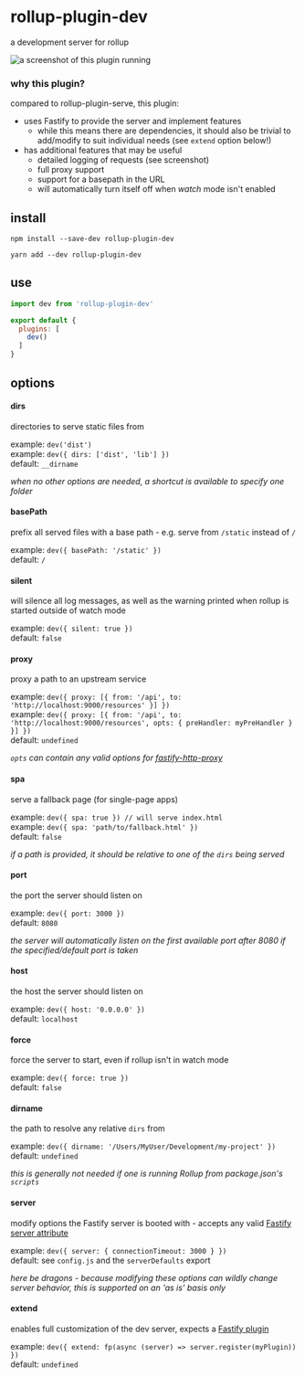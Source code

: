# rollup-plugin-dev

a development server for rollup

![a screenshot of this plugin running](/.github/assets/screenshot.png?raw=true)

### why this plugin?

compared to rollup-plugin-serve, this plugin:
- uses Fastify to provide the server and implement features
  - while this means there are dependencies, it should also be trivial to add/modify to suit individual needs (see `extend` option below!)
- has additional features that may be useful
  - detailed logging of requests (see screenshot)
  - full proxy support
  - support for a basepath in the URL
  - will automatically turn itself off when _watch_ mode isn't enabled

## install

```console
npm install --save-dev rollup-plugin-dev
```

```console
yarn add --dev rollup-plugin-dev
```

## use

```js
import dev from 'rollup-plugin-dev'

export default {
  plugins: [
    dev()
  ]
}
```

## options

#### dirs

directories to serve static files from

example: `dev('dist')`<br>
example: `dev({ dirs: ['dist', 'lib'] })`<br>
default: `__dirname`<br>

_when no other options are needed, a shortcut is available to specify one folder_

#### basePath

prefix all served files with a base path - e.g. serve from `/static` instead of `/`

example: `dev({ basePath: '/static' })`<br>
default: `/`

#### silent

will silence all log messages, as well as the warning printed when rollup is started outside of watch mode

example: `dev({ silent: true })`<br>
default: `false`

#### proxy

proxy a path to an upstream service

example: `dev({ proxy: [{ from: '/api', to: 'http://localhost:9000/resources' }] })`<br>
example: `dev({ proxy: [{ from: '/api', to: 'http://localhost:9000/resources', opts: { preHandler: myPreHandler } }] })`<br>
default: `undefined`<br>

_`opts` can contain any valid options for [fastify-http-proxy](https://github.com/fastify/fastify-http-proxy)_

#### spa

serve a fallback page (for single-page apps)

example: `dev({ spa: true }) // will serve index.html`<br>
example: `dev({ spa: 'path/to/fallback.html' })`<br>
default: `false`

_if a path is provided, it should be relative to one of the `dirs` being served_

#### port

the port the server should listen on

example: `dev({ port: 3000 })`<br>
default: `8080`

_the server will automatically listen on the first available port after 8080 if the specified/default port is taken_

#### host

the host the server should listen on

example: `dev({ host: '0.0.0.0' })`<br>
default: `localhost`

#### force

force the server to start, even if rollup isn't in watch mode

example: `dev({ force: true })`<br>
default: `false`

#### dirname

the path to resolve any relative `dirs` from

example: `dev({ dirname: '/Users/MyUser/Development/my-project' })`<br>
default: `undefined`

_this is generally not needed if one is running Rollup from package.json's `scripts`_

#### server

modify options the Fastify server is booted with - accepts any valid [Fastify server attribute](https://www.fastify.io/docs/latest/Server)

example: `dev({ server: { connectionTimeout: 3000 } })`<br>
default: see `config.js` and the `serverDefaults` export

_here be dragons - because modifying these options can wildly change server behavior, this is supported on an 'as is' basis only_

#### extend

enables full customization of the dev server, expects a [Fastify plugin](https://www.fastify.io/docs/latest/Plugins/)

example: `dev({ extend: fp(async (server) => server.register(myPlugin)) })`<br>
default: `undefined`

